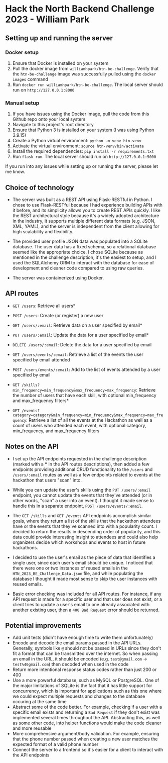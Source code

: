 # Hack the North Backend Challenge 2023 - William Park

## Setting up and running the server

### Docker setup

1. Ensure that Docker is installed on your system
2. Pull the docker image from `williamhpark/htn-be-challenge`. Verify that the `htn-be-challenge` image was successfully pulled using the `docker images` command
3. Run `docker run williamhpark/htn-be-challenge`. The local server should run on `http://127.0.0.1:8000`

### Manual setup

1. If you have issues using the Docker image, pull the code from this Github repo onto your local system
2. Navigate to this project's root directory
3. Ensure that Python 3 is installed on your system (I was using Python 3.9.15)
4. Create a Python virtual environment: `python -m venv htn-venv`
5. Activate the virtual environment: `source htn-venv/bin/activate`
6. Install the required dependencies: `pip install -r requirements.txt`
7. Run `flask run`. The local server should run on `http://127.0.0.1:5000`

If you run into any issues while setting up or running the server, please let me know.

## Choice of technology

- The server was built as a REST API using Flask-RESTful in Python. I chose to use Flask-RESTful because I had experience building APIs with it before, and its simplicity allows you to create REST APIs quickly. I like the REST architectural style because it's a widely adopted architecture in the industry, it supports multiple different data formats (e.g. JSON, XML, YAML), and the server is independent from the client allowing for high scalability and flexibility.

- The provided user profile JSON data was populated into a SQLite database. The user data has a fixed schema, so a relational database seemed like the appropriate choice. I chose SQLite because as mentioned in the challenge description, it's the easiest to setup, and I used the SQLAlchemy ORM to interact with the database for ease of development and cleaner code compared to using raw queries.

- The server was containerized using Docker.

## API routes

- `GET /users`: Retrieve all users\*
- `POST /users`: Create (or register) a new user

- `GET /users/:email`: Retrieve data on a user specified by email\*
- `PUT /users/:email`: Update the data for a user specified by email\*
- `DELETE /users/:email`: Delete the data for a user specified by email

- `GET /users/events/:email`: Retrieve a list of the events the user specified by email attended
- `POST /users/events/:email`: Add to the list of events attended by a user specified by email

- `GET /skills?min_frequency=min_frequency&max_frequency=max_frequency`: Retrieve the number of users that have each skill, with optional min_frequency and max_frequency filters\*

- `GET /events?category=category&min_frequency=min_frequency&max_frequency=max_frequency`: Retrieve a list of all the events at the Hackathon as well as a count of users who attended each event, with optional category, min_frequency, and max_frequency filters

## Notes on the API

- I set up the API endpoints requested in the challenge description (marked with a **\*** in the API routes descriptions), then added a few endpoints providing additional CRUD functionality to the `/users` and `/users/:email` routes as well as a few endpoints related to events at the hackathon that users "scan" into.

- While you can update the user's skills using the `PUT /users/:email` endpoint, you cannot update the events that they've attended (or in other words, "scan" a user into an event). I thought it made sense to handle this in a separate endpoint, `POST /users/events/:email`.

- The `GET /skills` and `GET /events` API endpoints accomplish similar goals, where they return a list of the skills that the hackathon attendees have or the events that they've scanned into with a popularity count. I decided to return the results in descending order of popularity, and this data could provide interesting insight to attendees and could also help organizers decide which workshops and events to host in future hackathons.

- I decided to use the user's email as the piece of data that identifies a single user, since each user's email should be unique. I noticed that there were one or two instances of reused emails in the `HTN_2023_BE_Challenge_Data.json` file, and while populating the database I thought it made most sense to skip the user instances with reused emails.

- Basic error checking was included for all API routes. For instance, if any API request is made for a specific user and that user does not exist, or a client tries to update a user's email to one already associated with another existing user, then a `400 Bad Request` error should be returned.

## Potential improvements

- Add unit tests (didn't have enough time to write them unfortunately)
- Encode and decode the email params passed in the API URLs. Generally, symbols like `@` should not be passed in URLs since they don't fit a format that can be transmitted over the internet. So when passing an email in the URL, it should be encoded (e.g. `test@gmail.com` -> `test%40gmail.com`) then decoded when used in the code
- Return more intentional response status codes rather than just 200 or 400
- Use a more powerful database, such as MySQL or PostgreSQL. One of the major limitations of SQLite is the fact that it has little support for concurrency, which is important for applications such as this one where we could expect multiple requests and changes to the database occuring at the same time
- Abstract some of the code better. For example, checking if a user with a specific email exists and returning a `Bad Request` if they don't exist was implemented several times throughout the API. Abstracting this, as well as some other code, into helper functions would make the code cleaner and more reusable
- More comprehensive argument/body validation. For example, ensuring that the phone number passed when creating a new user matches the expected format of a valid phone number
- Connect the server to a frontend so it's easier for a client to interact with the API endpoints
